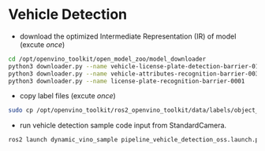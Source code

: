 # Vehicle Detection
* download the optimized Intermediate Representation (IR) of model (excute _once_)<br>
```bash
cd /opt/openvino_toolkit/open_model_zoo/model_downloader
python3 downloader.py --name vehicle-license-plate-detection-barrier-0106
python3 downloader.py --name vehicle-attributes-recognition-barrier-0039
python3 downloader.py --name license-plate-recognition-barrier-0001
```
* copy label files (excute _once_)<br>
```bash
sudo cp /opt/openvino_toolkit/ros2_openvino_toolkit/data/labels/object_detection/vehicle-license-plate-detection-barrier-0106.labels /opt/openvino_toolkit/open_model_zoo/model_downloader/Security/object_detection/barrier/0106/dldt
```
* run vehicle detection sample code input from StandardCamera.
```bash
ros2 launch dynamic_vino_sample pipeline_vehicle_detection_oss.launch.py
```
